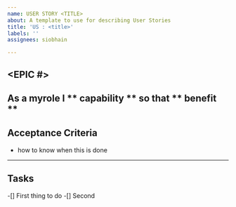```yaml
---
name: USER STORY <TITLE>
about: A template to use for describing User Stories
title: 'US : <title>'
labels: ''
assignees: siobhain

---
```


<EPIC #>
---
As a **myrole**
I ** capability **
so that  ** benefit **
---
## Acceptance Criteria 
* how to know when this is done
---
## Tasks
-[] First thing to do
-[] Second
